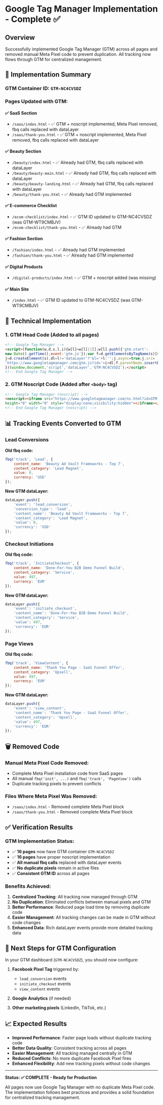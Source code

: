 # Google Tag Manager Implementation - Complete ✅

## Overview
Successfully implemented Google Tag Manager (GTM) across all pages and removed manual Meta Pixel code to prevent duplication. All tracking now flows through GTM for centralized management.

## 🎯 **Implementation Summary**

### **GTM Container ID**: `GTM-NC4CVSDZ`

### **Pages Updated with GTM:**

#### ✅ **SaaS Section**
- `/saas/index.html` - ✅ GTM + noscript implemented, Meta Pixel removed, fbq calls replaced with dataLayer
- `/saas/thank-you.html` - ✅ GTM + noscript implemented, Meta Pixel removed, fbq calls replaced with dataLayer

#### ✅ **Beauty Section**  
- `/beauty/index.html` - ✅ Already had GTM, fbq calls replaced with dataLayer
- `/beauty/beauty-main.html` - ✅ Already had GTM, fbq calls replaced with dataLayer  
- `/beauty/beauty-landing.html` - ✅ Already had GTM, fbq calls replaced with dataLayer
- `/beauty/thank-you.html` - ✅ Already had GTM implemented

#### ✅ **E-commerce Checklist**
- `/ecom-checklist/index.html` - ✅ GTM ID updated to GTM-NC4CVSDZ (was GTM-WT9CMBJV)
- `/ecom-checklist/thank-you.html` - ✅ Already had GTM

#### ✅ **Fashion Section**
- `/fashion/index.html` - ✅ Already had GTM implemented  
- `/fashion/thank-you.html` - ✅ Already had GTM implemented

#### ✅ **Digital Products**
- `/digital-products/index.html` - ✅ GTM + noscript added (was missing)

#### ✅ **Main Site**
- `/index.html` - ✅ GTM ID updated to GTM-NC4CVSDZ (was GTM-WT9CMBJV)

## 🔧 **Technical Implementation**

### **1. GTM Head Code (Added to all pages)**
```html
<!-- Google Tag Manager -->
<script>(function(w,d,s,l,i){w[l]=w[l]||[];w[l].push({'gtm.start':
new Date().getTime(),event:'gtm.js'});var f=d.getElementsByTagName(s)[0],
j=d.createElement(s),dl=l!='dataLayer'?'&l='+l:'';j.async=true;j.src=
'https://www.googletagmanager.com/gtm.js?id='+i+dl;f.parentNode.insertBefore(j,f);
})(window,document,'script','dataLayer','GTM-NC4CVSDZ');</script>
<!-- End Google Tag Manager -->
```

### **2. GTM Noscript Code (Added after `<body>` tag)**
```html
<!-- Google Tag Manager (noscript) -->
<noscript><iframe src="https://www.googletagmanager.com/ns.html?id=GTM-NC4CVSDZ"
height="0" width="0" style="display:none;visibility:hidden"></iframe></noscript>
<!-- End Google Tag Manager (noscript) -->
```

## 📊 **Tracking Events Converted to GTM**

### **Lead Conversions**
**Old fbq code:**
```javascript
fbq('track', 'Lead', {
    content_name: 'Beauty Ad Vault Frameworks - Top 7',
    content_category: 'Lead Magnet',
    value: 0,
    currency: 'USD'
});
```

**New GTM dataLayer:**
```javascript
dataLayer.push({
    'event': 'lead_conversion',
    'conversion_type': 'lead',
    'content_name': 'Beauty Ad Vault Frameworks - Top 7',
    'content_category': 'Lead Magnet',
    'value': 0,
    'currency': 'USD'
});
```

### **Checkout Initiations**
**Old fbq code:**
```javascript
fbq('track', 'InitiateCheckout', {
    content_name: 'Done-For-You B2B Demo Funnel Build',
    content_category: 'Service',
    value: 497,
    currency: 'EUR'
});
```

**New GTM dataLayer:**
```javascript
dataLayer.push({
    'event': 'initiate_checkout',
    'content_name': 'Done-For-You B2B Demo Funnel Build',
    'content_category': 'Service',
    'value': 497,
    'currency': 'EUR'
});
```

### **Page Views**
**Old fbq code:**
```javascript
fbq('track', 'ViewContent', {
    content_name: 'Thank You Page - SaaS Funnel Offer',
    content_category: 'Upsell',
    value: 497,
    currency: 'EUR'
});
```

**New GTM dataLayer:**
```javascript
dataLayer.push({
    'event': 'view_content',
    'content_name': 'Thank You Page - SaaS Funnel Offer',
    'content_category': 'Upsell',
    'value': 497,
    'currency': 'EUR'
});
```

## 🗑️ **Removed Code**

### **Manual Meta Pixel Code Removed:**
- Complete Meta Pixel installation code from SaaS pages
- All manual `fbq('init', ...)` and `fbq('track', 'PageView')` calls
- Duplicate tracking pixels to prevent conflicts

### **Files Where Meta Pixel Was Removed:**
- `/saas/index.html` - Removed complete Meta Pixel block
- `/saas/thank-you.html` - Removed complete Meta Pixel block

## ✅ **Verification Results**

### **GTM Implementation Status:**
- ✅ **16 pages** now have GTM container `GTM-NC4CVSDZ`
- ✅ **16 pages** have proper noscript implementation  
- ✅ **All manual fbq calls** replaced with dataLayer events
- ✅ **No duplicate pixels** remain in active files
- ✅ **Consistent GTM ID** across all pages

### **Benefits Achieved:**
1. **Centralized Tracking**: All tracking now managed through GTM
2. **No Duplication**: Eliminated conflicts between manual pixels and GTM
3. **Better Performance**: Reduced page load time by removing duplicate code
4. **Easier Management**: All tracking changes can be made in GTM without code changes
5. **Enhanced Data**: Rich dataLayer events provide more detailed tracking data

## 🎯 **Next Steps for GTM Configuration**

In your GTM dashboard (`GTM-NC4CVSDZ`), you should now configure:

1. **Facebook Pixel Tag** triggered by:
   - `lead_conversion` events
   - `initiate_checkout` events  
   - `view_content` events

2. **Google Analytics** (if needed)
3. **Other marketing pixels** (LinkedIn, TikTok, etc.)

## 📈 **Expected Results**

- **Improved Performance**: Faster page loads without duplicate tracking code
- **Better Data Quality**: Consistent tracking across all pages
- **Easier Management**: All tracking managed centrally in GTM
- **Reduced Conflicts**: No more duplicate Facebook Pixel fires
- **Enhanced Flexibility**: Add new tracking pixels without code changes

---

**Status: ✅ COMPLETE - Ready for Production**

All pages now use Google Tag Manager with no duplicate Meta Pixel code. The implementation follows best practices and provides a solid foundation for centralized tracking management.